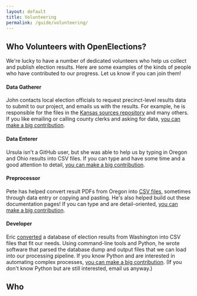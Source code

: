 ```yaml
---
layout: default
title: Volunteering
permalink: /guide/volunteering/
---
```


## Who Volunteers with OpenElections?

We're lucky to have a number of dedicated volunteers who help us collect and publish election results. Here are some examples of the kinds of people who have contributed to our progress. Let us know if you can join them!

#### Data Gatherer

John contacts local election officials to request precinct-level results data to submit to our project, and emails us with the results. For example, he is responsible for the files in the [Kansas sources repository](https://github.com/openelections/openelections-sources-ks) and many others. If you like emailing or calling county clerks and asking for data, [you can make a big contribution](mailto:openelections@gmail.com).

#### Data Enterer

Ursula isn't a GitHub user, but she was able to help us by typing in Oregon and Ohio results into CSV files. If you can type and have some time and a good attention to detail, [you can make a big contribution](mailto:openelections@gmail.com).

#### Preprocessor

Pete has helped convert result PDFs from Oregon into [CSV files](https://github.com/petehuang/openelections-data-or), sometimes through data entry or copying and pasting. He's also helped build out these documentation pages! If you can type and are detail-oriented, [you can make a big contribution](mailto:openelections@gmail.com).

#### Developer

Eric [converted](https://github.com/EricLagergren/openelections-data-wa) a database of election results from Washington into CSV files that fit our needs. Using command-line tools and Python, he wrote software that parsed the database dump and output files that we can load into our processing pipeline. If you know Python and are interested in automating complex processes, [you can make a big contribution](mailto:openelections@gmail.com). (If you don't know Python but are still interested, email us anyway.)

## Who
